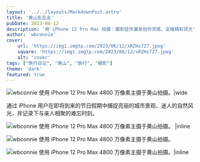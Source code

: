 ```yaml
---
layout: '../../layouts/MarkdownPost.astro'
title: '黄山乱乱走'
pubDate: 2023-06-12
description: '用 iPhone 12 Pro Max 拍摄：摄影佳作激发创作灵感，定格精彩风光'
author: 'wbconnie'
cover:
    url: 'https://img1.imgtp.com/2023/06/12/xRZHs7Z7.jpeg'
    square: 'https://img1.imgtp.com/2023/06/12/xRZHs7Z7.jpeg'
    alt: 'cover'
tags: ["旅行日记", "黄山", "旅行", "摄影"] 
theme: 'dark'
featured: true
---
```




![wbconnie 使用 iPhone 12 Pro Max 4800 万像素主摄于黄山拍摄。|wide](https://img1.imgtp.com/2023/06/12/KYLruPNK.jpeg)

通过 iPhone 用户在即将到来的节日假期中捕捉亮丽的城市景观、迷人的自然风光，并记录下与亲人相聚的难忘时刻。

![wbconnie 使用 iPhone 12 Pro Max 4800 万像素主摄于黄山拍摄。 |inline](https://img1.imgtp.com/2023/06/12/mbu0QmuG.jpeg)

![wbconnie 使用 iPhone 12 Pro Max 4800 万像素主摄于黄山拍摄。](https://img1.imgtp.com/2023/06/12/rWqjTqQK.jpeg)



![wbconnie 使用 iPhone 12 Pro Max 4800 万像素主摄于黄山拍摄。|inline](https://img1.imgtp.com/2023/06/12/xRZHs7Z7.jpeg)

